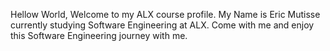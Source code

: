 Hellow World, Welcome to my ALX course profile.
My Name is Eric Mutisse currently studying Software Engineering at ALX.
Come with me and enjoy this Software Engineering journey with me.
